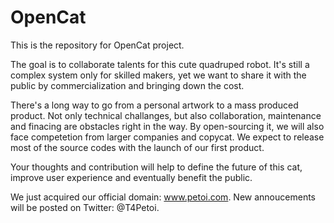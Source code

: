 # OpenCat

This is the repository for OpenCat project. 

The goal is to collaborate talents for this cute quadruped robot. It's still a complex system only for skilled makers, yet we want to share it with the public by commercialization and bringing down the cost. 

There's a long way to go from a personal artwork to a mass produced product. Not only technical challanges, but also collaboration, maintenance and finacing are obstacles right in the way. By open-sourcing it, we will also face competetion from larger companies and copycat. We expect to release most of the source codes with the launch of our first product. 

Your thoughts and contribution will help to define the future of this cat, improve user experience and eventually benefit the public. 

We just acquired our official domain: www.petoi.com. 
New annoucements will be posted on Twitter: @T4Petoi. 


